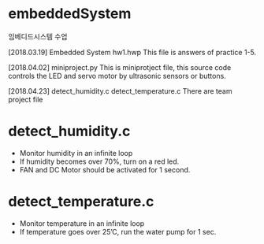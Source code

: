 # embeddedSystem
임베디드시스템 수업

[2018.03.19] Embedded System hw1.hwp
This file is answers of practice 1-5.

[2018.04.02] miniproject.py
This is miniprotject file, this source code controls the LED and servo motor by ultrasonic sensors or buttons.

[2018.04.23] detect_humidity.c	detect_temperature.c
There are team project file
 
 # detect_humidity.c
  - Monitor humidity in an infinite loop
  - If humidity becomes over 70%, turn on a red led.
  - FAN and DC Motor should be activated for 1 second.

 # detect_temperature.c
  - Monitor temperature in an infinite loop
  - If temperature goes over 25’C, run the water pump for 1 sec.
  

